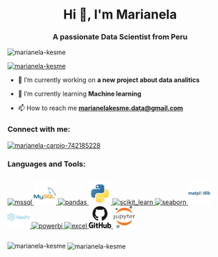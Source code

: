 <h1 align="center">Hi 👋, I'm Marianela</h1>
<h3 align="center">A passionate Data Scientist from Peru</h3>

<p align="left"> <img src="https://komarev.com/ghpvc/?username=marianela-kesme&label=Profile%20views&color=0e75b6&style=flat" alt="marianela-kesme" /> </p>

<p align="left"> <a href="https://github.com/ryo-ma/github-profile-trophy"><img src="https://github-profile-trophy.vercel.app/?username=marianela-kesme" alt="marianela-kesme" /></a> </p>

- 🔭 I’m currently working on **a new project about data analitics**

- 🌱 I’m currently learning **Machine learning**

- 📫 How to reach me **marianelakesme.data@gmail.com**

<h3 align="left">Connect with me:</h3>
<p align="left">
<a href="https://linkedin.com/in/marianela-carpio-742185228" target="blank"><img align="center" src="https://raw.githubusercontent.com/rahuldkjain/github-profile-readme-generator/master/src/images/icons/Social/linked-in-alt.svg" alt="marianela-carpio-742185228" height="30" width="40" /></a>
</p>

<h3 align="left">Languages and Tools:</h3>
<div style="display: flex; flex-wrap: wrap; gap: 30px;">
    <p align="left"> 
        <a href="https://www.microsoft.com/en-us/sql-server" target="_blank" rel="noreferrer"> 
            <img src="https://www.svgrepo.com/show/303229/microsoft-sql-server-logo.svg" alt="mssql" width="50" height="50"/> 
        </a> 
        <a href="https://www.mysql.com/" target="_blank" rel="noreferrer"> 
            <img src="https://raw.githubusercontent.com/devicons/devicon/master/icons/mysql/mysql-original-wordmark.svg" alt="mysql" width="50" height="50"/> 
        </a> 
        <a href="https://pandas.pydata.org/" target="_blank" rel="noreferrer"> 
            <img src="https://camo.githubusercontent.com/65e3b1ef86380fddbaf4c42359008861cb642f379740da78017a8948336aa43a/68747470733a2f2f75706c6f61642e77696b696d656469612e6f72672f77696b6970656469612f636f6d6d6f6e732f652f65642f50616e6461735f6c6f676f2e737667" alt="pandas" width="70" height="70"/> 
        </a> 
        <a href="https://www.python.org" target="_blank" rel="noreferrer"> 
            <img src="https://raw.githubusercontent.com/devicons/devicon/master/icons/python/python-original.svg" alt="python" width="50" height="50"/> 
        </a> 
        <a href="https://scikit-learn.org/" target="_blank" rel="noreferrer"> 
            <img src="https://upload.wikimedia.org/wikipedia/commons/0/05/Scikit_learn_logo_small.svg" alt="scikit_learn" width="50" height="50"/> 
        </a> 
        <a href="https://seaborn.pydata.org/" target="_blank" rel="noreferrer"> 
            <img src="https://seaborn.pydata.org/_images/logo-mark-lightbg.svg" alt="seaborn" width="50" height="50"/> 
        </a> 
        <a href="https://matplotlib.org/" target="_blank" rel="noreferrer"> 
            <img src="https://github.com/devicons/devicon/blob/master/icons/matplotlib/matplotlib-original-wordmark.svg" alt="matplotlib" width="50" height="50"/> 
        </a>
        <a href="https://numpy.org/" target="_blank" rel="noreferrer"> 
            <img src="https://github.com/devicons/devicon/blob/master/icons/numpy/numpy-line-wordmark.svg" alt="numpy" width="50" height="50"/> 
        </a>
        <a href="https://www.microsoft.com/powerbi" target="_blank" rel="noreferrer">
            <img src="https://camo.githubusercontent.com/7145514b6c88363e1cd5ede894038dfe01cbb401a055c0b49019cb67e724d366/68747470733a2f2f64617461736369656e746573742e636f6d2f65732f77702d636f6e74656e742f75706c6f6164732f73697465732f372f323032302f31302f706f7765722d62692d6c6f676f2d312e6a7067" alt="powerbi" width="90" height="50"/>
        </a>
        <a href="https://www.microsoft.com/excel" target="_blank" rel="noreferrer">
            <img src="https://camo.githubusercontent.com/0549723c6732c4aec79b26d78b0768b0c7469fc020ca861cd5ef3fdbc1a65917/68747470733a2f2f6c6f676f732d776f726c642e6e65742f77702d636f6e74656e742f75706c6f6164732f323032322f30322f4d6963726f736f66742d457863656c2d4c6f676f2d373030783339342e706e67" alt="excel" width="90" height="70"/> 
        </a>
        <a href="https://github.com/" target="_blank" rel="noreferrer">
            <img src="https://github.com/devicons/devicon/blob/master/icons/github/github-original-wordmark.svg" alt="github" width="50" height="50"/> 
        </a>
        <a href="https://jupyter.org/" target="_blank" rel="noreferrer">
            <img src="https://github.com/devicons/devicon/blob/master/icons/jupyter/jupyter-original-wordmark.svg" alt="jupyter" width="50" height="50"/> 
        </a>
    </p> 
</div>




<p><img align="left" src="https://github-readme-stats.vercel.app/api/top-langs?username=marianela-kesme&show_icons=true&locale=en&layout=compact" alt="marianela-kesme" /></p>

<p>&nbsp;<img align="center" src="https://github-readme-stats.vercel.app/api?username=marianela-kesme&show_icons=true&locale=en" alt="marianela-kesme" /></p>
